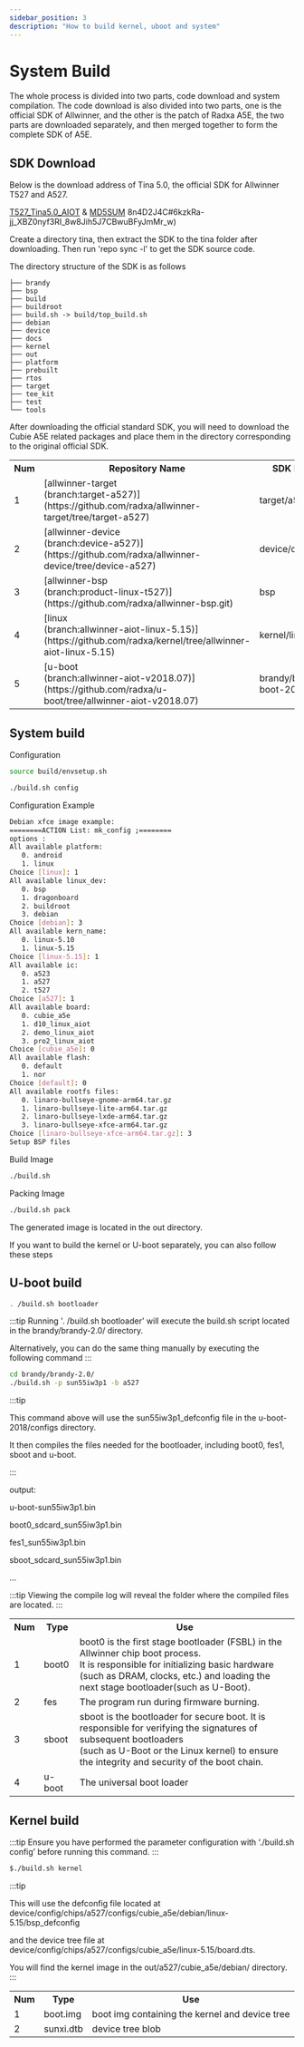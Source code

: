 ```yaml
---
sidebar_position: 3
description: "How to build kernel, uboot and system"
---
```


# System Build

The whole process is divided into two parts, code download and system compilation. The code download is also divided into two parts, one is the official SDK of Allwinner, and the other is the patch of Radxa A5E, the two parts are downloaded separately, and then merged together to form the complete SDK of A5E.

## SDK Download

Below is the download address of Tina 5.0, the official SDK for Allwinner T527 and A527.

[T527_Tina5.0_AIOT](https://mega.nz/file/w6o3jChY#_Kw6AGMk4EniIGsU0Zur3_0K4eI4pA26slvg7mFx0q8) & [MD5SUM](https://mega.nz/file/) 8n4D2J4C#6kzkRa-jj_XBZ0nyf3RI_8w8Jih5J7CBwuBFyJmMr_w)

Create a directory tina, then extract the SDK to the tina folder after downloading. Then run 'repo sync -l' to get the SDK source code.

The directory structure of the SDK is as follows

```
├── brandy
├── bsp
├── build
├── buildroot
├── build.sh -> build/top_build.sh
├── debian
├── device
├── docs
├── kernel
├── out
├── platform
├── prebuilt
├── rtos
├── target
├── tee_kit
├── test
└── tools

```

After downloading the official standard SDK, you will need to download the Cubie A5E related packages and place them in the directory corresponding to the original official SDK.

<table>
    <tr>
        <th> Num </th>
        <th> Repository Name	</th>
        <th> SDK Directory Path </th>
        <th> Description </th>
    </tr>
    <tr>
        <td>1</td>
        <td>[allwinner-target <br/>(branch:target-a527)](https://github.com/radxa/allwinner-target/tree/target-a527)</td>
        <td>target/a527	</td>
        <td>Target platform configurations and scripts</td>
    </tr>
    <tr>
        <td>2</td>
        <td>[allwinner-device <br/> (branch:device-a527)](https://github.com/radxa/allwinner-device/tree/device-a527)</td>
        <td>device/config/chips/a527</td>
        <td>Device chip configuration files</td>
    </tr>
    <tr>
        <td>3</td>
        <td>[allwinner-bsp <br/> (branch:product-linux-t527)](https://github.com/radxa/allwinner-bsp.git)</td>
        <td>bsp</td>
        <td>Board Support Package (BSP) related code</td>
    </tr>
    <tr>
        <td>4</td>
        <td>[linux<br/>(branch:allwinner-aiot-linux-5.15)](https://github.com/radxa/kernel/tree/allwinner-aiot-linux-5.15)</td>
        <td>kernel/linux-5.15</td>
        <td>Linux kernel source code <br/> patches: [Fix the boot issues caused by the mtd driver](https://mega.nz/file/Ay4wATIL#0Hf7iMAfcPA2YZQB9YlBere2LdYZZ2fSfqsolLrQ88I) </td>
    </tr>
    <tr>
        <td>5</td>
        <td>[u-boot<br/>(branch:allwinner-aiot-v2018.07)](https://github.com/radxa/u-boot/tree/allwinner-aiot-v2018.07)</td>
        <td>brandy/brandy-2.0/u-boot-2018/</td>
        <td>U-Boot source code</td>
    </tr>
</table>

## System build

Configuration

```bash
source build/envsetup.sh

./build.sh config
```

Configuration Example

```bash
Debian xfce image example:
========ACTION List: mk_config ;========
options :
All available platform:
   0. android
   1. linux
Choice [linux]: 1
All available linux_dev:
   0. bsp
   1. dragonboard
   2. buildroot
   3. debian
Choice [debian]: 3
All available kern_name:
   0. linux-5.10
   1. linux-5.15
Choice [linux-5.15]: 1
All available ic:
   0. a523
   1. a527
   2. t527
Choice [a527]: 1
All available board:
   0. cubie_a5e
   1. d10_linux_aiot
   2. demo_linux_aiot
   3. pro2_linux_aiot
Choice [cubie_a5e]: 0
All available flash:
   0. default
   1. nor
Choice [default]: 0
All available rootfs files:
   0. linaro-bullseye-gnome-arm64.tar.gz
   1. linaro-bullseye-lite-arm64.tar.gz
   2. linaro-bullseye-lxde-arm64.tar.gz
   3. linaro-bullseye-xfce-arm64.tar.gz
Choice [linaro-bullseye-xfce-arm64.tar.gz]: 3
Setup BSP files
```

Build Image

```bash
./build.sh

```

Packing Image

```bash
./build.sh pack
```

The generated image is located in the out directory.

If you want to build the kernel or U-boot separately, you can also follow these steps

## U-boot build

```bash
. /build.sh bootloader
```

:::tip
Running '. /build.sh bootloader' will execute the build.sh script located in the brandy/brandy-2.0/ directory.

Alternatively, you can do the same thing manually by executing the following command
:::

```bash
cd brandy/brandy-2.0/
./build.sh -p sun55iw3p1 -b a527
```

:::tip

This command above will use the sun55iw3p1_defconfig file in the u-boot-2018/configs directory.

It then compiles the files needed for the bootloader, including boot0, fes1, sboot and u-boot.

:::

output:

u-boot-sun55iw3p1.bin

boot0_sdcard_sun55iw3p1.bin

fes1_sun55iw3p1.bin

sboot_sdcard_sun55iw3p1.bin

...

:::tip
Viewing the compile log will reveal the folder where the compiled files are located.
:::

<table>
    <tr>
        <th> Num </th>
        <th> Type </th>
        <th> Use </th>
    </tr>
    <tr>
        <td>1</td>
        <td>boot0</td>
        <td>boot0 is the first stage bootloader (FSBL) in the Allwinner chip boot process.<br/>
            It is responsible for initializing basic hardware (such as DRAM, clocks, etc.) and loading the next stage bootloader(such as U-Boot). </td>
    </tr>
    <tr>
        <td>2</td>
        <td>fes</td>
        <td>The program run during firmware burning.</td>
    </tr>
    <tr>
        <td>3</td>
        <td>sboot</td>
        <td>sboot is the bootloader for secure boot. It is responsible for verifying the signatures of subsequent bootloaders <br/>
        (such as U-Boot or the Linux kernel) to ensure the integrity and security of the boot chain.</td>
    </tr>
    <tr>
        <td> 4 </td>
        <td> u-boot</td>
        <td> The universal boot loader </td>
    </tr>
</table>

## Kernel build

:::tip
Ensure you have performed the parameter configuration with ‘./build.sh config’ before running this command.
:::

```bash
$./build.sh kernel
```

:::tip

This will use the defconfig file located at device/config/chips/a527/configs/cubie_a5e/debian/linux-5.15/bsp_defconfig

and the device tree file at device/config/chips/a527/configs/cubie_a5e/linux-5.15/board.dts.

You will find the kernel image in the out/a527/cubie_a5e/debian/ directory.
:::

<table>
    <tr>
        <th> Num </th>
        <th> Type </th>
        <th> Use </th>
    </tr>
    <tr>
        <td>1</td>
        <td>boot.img</td>
        <td>boot img containing the kernel and device tree</td>
    </tr>
        <tr>
        <td>2</td>
        <td>sunxi.dtb</td>
        <td>device tree blob</td>
    </tr>
</table>
